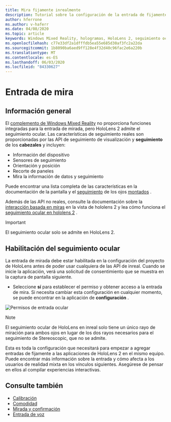 ```yaml
---
title: Mira fijamente inrealmente
description: Tutorial sobre la configuración de la entrada de fijamente para HoloLens y el motor no real
author: hferrone
ms.author: v-haferr
ms.date: 04/08/2020
ms.topic: article
keywords: Windows Mixed Reality, hologramas, HoloLens 2, seguimiento ocular, entrada de mirada, pantalla montada por cabeza, motor no real
ms.openlocfilehash: c77e33df2a1dfffdb5ea55e685d30af3fc2a22da
ms.sourcegitcommit: 1b8090ba6aed9ff128e4f32d40c96fac2e6a220b
ms.translationtype: MT
ms.contentlocale: es-ES
ms.lasthandoff: 06/03/2020
ms.locfileid: "84330627"
---
```

# <a name="gaze-input"></a>Entrada de mira

## <a name="overview"></a>Información general

El [complemento de Windows Mixed Reality](https://docs.unrealengine.com/Platforms/VR/WMR/index.html) no proporciona funciones integradas para la entrada de mirada, pero HoloLens 2 admite el seguimiento ocular. Las características de seguimiento reales son proporcionadas por las API de seguimiento de visualización y **seguimiento** de los **cabezales** y incluyen:

- Información del dispositivo
- Sensores de seguimiento
- Orientación y posición
- Recorte de paneles
- Mira la información de datos y seguimiento

Puede encontrar una lista completa de las características en la documentación de la pantalla y el [seguimiento](https://docs.unrealengine.com/BlueprintAPI/EyeTracking/index.html) de los ojos [montados](https://docs.unrealengine.com/BlueprintAPI/Input/HeadMountedDisplay/index.html) . 

Además de las API no reales, consulte la documentación sobre la [interacción basada en miras](eye-gaze-interaction.md) en la vista de hololens 2 y lea cómo funciona el [seguimiento ocular en hololens 2](https://docs.microsoft.com/windows/mixed-reality/eye-tracking) .

> [!IMPORTANT]
> El seguimiento ocular solo se admite en HoloLens 2. 

## <a name="enabling-eye-tracking"></a>Habilitación del seguimiento ocular
La entrada de mirada debe estar habilitada en la configuración del proyecto de HoloLens antes de poder usar cualquiera de las API de inreal. Cuando se inicie la aplicación, verá una solicitud de consentimiento que se muestra en la captura de pantalla siguiente.

- Seleccione **sí** para establecer el permiso y obtener acceso a la entrada de mira. Si necesita cambiar esta configuración en cualquier momento, se puede encontrar en la aplicación de **configuración** .

![Permisos de entrada ocular](images/unreal/eye-input-permissions.png)

> [!NOTE] 
> El seguimiento ocular de HoloLens en inreal solo tiene un único rayo de miración para ambos ojos en lugar de los dos rayos necesarios para el seguimiento de Stereoscopic, que no se admite.

Esta es toda la configuración que necesitará para empezar a agregar entradas de fijamente a las aplicaciones de HoloLens 2 en el mismo equipo. Puede encontrar más información sobre la entrada y cómo afecta a los usuarios de realidad mixta en los vínculos siguientes. Asegúrese de pensar en ellos al compilar experiencias interactivas. 

## <a name="see-also"></a>Consulte también
* [Calibración](calibration.md)
* [Comodidad](comfort.md)
* [Mirada y confirmación](gaze-and-commit.md)
* [Entrada de voz](voice-design.md)

